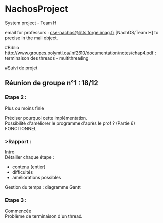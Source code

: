 # NachosProject
System project - Team H

email for professors : cse-nachos@lists.forge.imag.fr
[NachOS/Team H] to precise in the mail object.


#Biblio
http://www.groupes.polymtl.ca/inf2610/documentation/notes/chap4.pdf : terminaison des threads - multithreading<br/>


#Suivi de projet

<h2>Réunion de groupe n°1 : 18/12</h2>

  <h3>Etape 2 :</h3> Plus ou moins finie
  <p>Préciser pourquoi cette implémentation.<br/>
  Possibilité d'améliorer le programme d'après le prof ? (Partie 6)<br/>
  FONCTIONNEL</p>


  <h3>>Rapport :</h3> 
  Intro<br/>
  Détailler chaque étape : <ul><li>contenu (entier) </li>
  <li>difficultés </li>
  <li>améliorations possibles </li>
  </ul>
  Gestion du temps : diagramme Gantt <br/>         

 <h3>Etape 3 :</h3> Commencée<br/>
  Problème de terminaison d'un thread.<br/>



